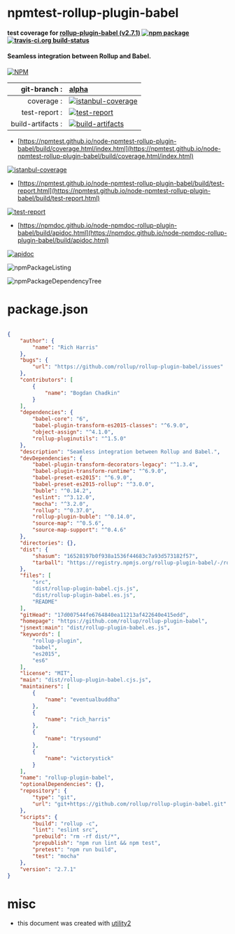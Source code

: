 # npmtest-rollup-plugin-babel

#### test coverage for  [rollup-plugin-babel (v2.7.1)](https://github.com/rollup/rollup-plugin-babel)  [![npm package](https://img.shields.io/npm/v/npmtest-rollup-plugin-babel.svg?style=flat-square)](https://www.npmjs.org/package/npmtest-rollup-plugin-babel) [![travis-ci.org build-status](https://api.travis-ci.org/npmtest/node-npmtest-rollup-plugin-babel.svg)](https://travis-ci.org/npmtest/node-npmtest-rollup-plugin-babel)

#### Seamless integration between Rollup and Babel.

[![NPM](https://nodei.co/npm/rollup-plugin-babel.png?downloads=true&downloadRank=true&stars=true)](https://www.npmjs.com/package/rollup-plugin-babel)

| git-branch : | [alpha](https://github.com/npmtest/node-npmtest-rollup-plugin-babel/tree/alpha)|
|--:|:--|
| coverage : | [![istanbul-coverage](https://npmtest.github.io/node-npmtest-rollup-plugin-babel/build/coverage.badge.svg)](https://npmtest.github.io/node-npmtest-rollup-plugin-babel/build/coverage.html/index.html)|
| test-report : | [![test-report](https://npmtest.github.io/node-npmtest-rollup-plugin-babel/build/test-report.badge.svg)](https://npmtest.github.io/node-npmtest-rollup-plugin-babel/build/test-report.html)|
| build-artifacts : | [![build-artifacts](https://npmtest.github.io/node-npmtest-rollup-plugin-babel/glyphicons_144_folder_open.png)](https://github.com/npmtest/node-npmtest-rollup-plugin-babel/tree/gh-pages/build)|

- [https://npmtest.github.io/node-npmtest-rollup-plugin-babel/build/coverage.html/index.html](https://npmtest.github.io/node-npmtest-rollup-plugin-babel/build/coverage.html/index.html)

[![istanbul-coverage](https://npmtest.github.io/node-npmtest-rollup-plugin-babel/build/screenCapture.buildCi.browser.%252Ftmp%252Fbuild%252Fcoverage.lib.html.png)](https://npmtest.github.io/node-npmtest-rollup-plugin-babel/build/coverage.html/index.html)

- [https://npmtest.github.io/node-npmtest-rollup-plugin-babel/build/test-report.html](https://npmtest.github.io/node-npmtest-rollup-plugin-babel/build/test-report.html)

[![test-report](https://npmtest.github.io/node-npmtest-rollup-plugin-babel/build/screenCapture.buildCi.browser.%252Ftmp%252Fbuild%252Ftest-report.html.png)](https://npmtest.github.io/node-npmtest-rollup-plugin-babel/build/test-report.html)

- [https://npmdoc.github.io/node-npmdoc-rollup-plugin-babel/build/apidoc.html](https://npmdoc.github.io/node-npmdoc-rollup-plugin-babel/build/apidoc.html)

[![apidoc](https://npmdoc.github.io/node-npmdoc-rollup-plugin-babel/build/screenCapture.buildCi.browser.%252Ftmp%252Fbuild%252Fapidoc.html.png)](https://npmdoc.github.io/node-npmdoc-rollup-plugin-babel/build/apidoc.html)

![npmPackageListing](https://npmtest.github.io/node-npmtest-rollup-plugin-babel/build/screenCapture.npmPackageListing.svg)

![npmPackageDependencyTree](https://npmtest.github.io/node-npmtest-rollup-plugin-babel/build/screenCapture.npmPackageDependencyTree.svg)



# package.json

```json

{
    "author": {
        "name": "Rich Harris"
    },
    "bugs": {
        "url": "https://github.com/rollup/rollup-plugin-babel/issues"
    },
    "contributors": [
        {
            "name": "Bogdan Chadkin"
        }
    ],
    "dependencies": {
        "babel-core": "6",
        "babel-plugin-transform-es2015-classes": "^6.9.0",
        "object-assign": "^4.1.0",
        "rollup-pluginutils": "^1.5.0"
    },
    "description": "Seamless integration between Rollup and Babel.",
    "devDependencies": {
        "babel-plugin-transform-decorators-legacy": "^1.3.4",
        "babel-plugin-transform-runtime": "^6.9.0",
        "babel-preset-es2015": "^6.9.0",
        "babel-preset-es2015-rollup": "^3.0.0",
        "buble": "^0.14.2",
        "eslint": "^3.12.0",
        "mocha": "^3.2.0",
        "rollup": "^0.37.0",
        "rollup-plugin-buble": "^0.14.0",
        "source-map": "^0.5.6",
        "source-map-support": "^0.4.6"
    },
    "directories": {},
    "dist": {
        "shasum": "16528197b0f938a1536f44683c7a93d573182f57",
        "tarball": "https://registry.npmjs.org/rollup-plugin-babel/-/rollup-plugin-babel-2.7.1.tgz"
    },
    "files": [
        "src",
        "dist/rollup-plugin-babel.cjs.js",
        "dist/rollup-plugin-babel.es.js",
        "README"
    ],
    "gitHead": "17d007544fe6764840ea11213af422640e415edd",
    "homepage": "https://github.com/rollup/rollup-plugin-babel",
    "jsnext:main": "dist/rollup-plugin-babel.es.js",
    "keywords": [
        "rollup-plugin",
        "babel",
        "es2015",
        "es6"
    ],
    "license": "MIT",
    "main": "dist/rollup-plugin-babel.cjs.js",
    "maintainers": [
        {
            "name": "eventualbuddha"
        },
        {
            "name": "rich_harris"
        },
        {
            "name": "trysound"
        },
        {
            "name": "victorystick"
        }
    ],
    "name": "rollup-plugin-babel",
    "optionalDependencies": {},
    "repository": {
        "type": "git",
        "url": "git+https://github.com/rollup/rollup-plugin-babel.git"
    },
    "scripts": {
        "build": "rollup -c",
        "lint": "eslint src",
        "prebuild": "rm -rf dist/*",
        "prepublish": "npm run lint && npm test",
        "pretest": "npm run build",
        "test": "mocha"
    },
    "version": "2.7.1"
}
```



# misc
- this document was created with [utility2](https://github.com/kaizhu256/node-utility2)
